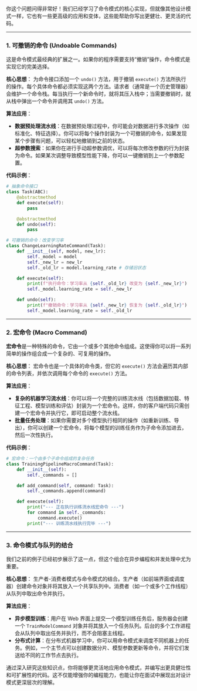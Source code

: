 你这个问题问得非常好！我们已经学习了命令模式的核心实现，但就像其他设计模式一样，它也有一些更高级的应用和变体，这些能帮助你写出更健壮、更灵活的代码。

-----

### 1\. 可撤销的命令 (Undoable Commands)

这是命令模式最经典的扩展之一。如果你的程序需要支持“撤销”操作，命令模式是实现它的完美选择。

**核心思想**：
为命令接口添加一个 `undo()` 方法，用于撤销 `execute()` 方法所执行的操作。每个具体命令都必须实现这两个方法。请求者（通常是一个历史管理器）会维护一个命令栈。每当执行一个新命令时，就将其压入栈中；当需要撤销时，就从栈中弹出一个命令并调用其 `undo()` 方法。

**算法应用**：

  * **数据预处理流水线**：在数据预处理过程中，你可能会对数据进行多次操作（如标准化、特征选择）。你可以将每个操作封装为一个可撤销的命令，如果发现某个步骤有问题，可以轻松地撤销到之前的状态。
  * **超参数搜索**：如果你在进行手动超参数调优，可以将每次修改参数的行为封装为命令。如果某次调整导致模型性能下降，你可以一键撤销到上一个参数配置。

**代码示例**：

```python
# 抽象命令接口
class Task(ABC):
    @abstractmethod
    def execute(self):
        pass

    @abstractmethod
    def undo(self):
        pass

# 可撤销的命令：改变学习率
class ChangeLearningRateCommand(Task):
    def __init__(self, model, new_lr):
        self._model = model
        self._new_lr = new_lr
        self._old_lr = model.learning_rate # 存储旧状态

    def execute(self):
        print(f"执行命令：学习率从 {self._old_lr} 改变为 {self._new_lr}")
        self._model.learning_rate = self._new_lr

    def undo(self):
        print(f"撤销命令：学习率从 {self._new_lr} 恢复为 {self._old_lr}")
        self._model.learning_rate = self._old_lr
```

-----

### 2\. 宏命令 (Macro Command)

**宏命令**是一种特殊的命令，它由一个或多个其他命令组成。这使得你可以将一系列简单的操作组合成一个复杂的、可复用的操作。

**核心思想**：
宏命令也是一个具体的命令类，但它的 `execute()` 方法会遍历其内部的命令列表，并依次调用每个命令的 `execute()` 方法。

**算法应用**：

  * **复杂的机器学习流水线**：你可以将一个完整的训练流水线（包括数据加载、特征工程、模型训练和评估）封装为一个宏命令。这样，你的客户端代码只需创建一个宏命令并执行它，即可启动整个流水线。
  * **批量任务处理**：如果你需要对多个模型执行相同的操作（如重新训练、导出），你可以创建一个宏命令，将每个模型的训练任务作为子命令添加进去，然后一次性执行。

**代码示例**：

```python
# 宏命令：一个由多个子命令组成的复杂任务
class TrainingPipelineMacroCommand(Task):
    def __init__(self):
        self._commands = []

    def add_command(self, command: Task):
        self._commands.append(command)

    def execute(self):
        print("--- 正在执行训练流水线宏命令 ---")
        for command in self._commands:
            command.execute()
        print("--- 训练流水线执行完毕 ---")
```

-----

### 3\. 命令模式与队列的结合

我们之前的例子已经初步展示了这一点，但这个组合在异步编程和并发处理中尤为重要。

**核心思想**：
生产者-消费者模式与命令模式的结合。生产者（如前端界面或调度器）创建命令对象并将其放入一个共享队列中。消费者（如一个或多个工作线程）从队列中取出命令并执行。

**算法应用**：

  * **异步模型训练**：用户在 Web 界面上提交一个模型训练任务后，服务器会创建一个 `TrainModelCommand` 对象并将其放入一个任务队列。后台的多个工作进程会从队列中取出任务并执行，而不会阻塞主线程。
  * **分布式计算**：在分布式机器学习中，你可以用命令模式来调度不同机器上的任务。例如，一个主节点可以创建数据分片、模型参数更新等命令，并将它们发送给不同的工作节点去执行。

通过深入研究这些知识点，你将能够更灵活地应用命令模式，并编写出更具健壮性和可扩展性的代码。这不仅能增强你的编程能力，也能让你在面试中展现出对设计模式更深层次的理解。

